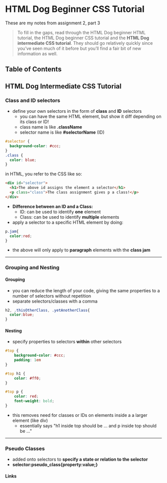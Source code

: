 # HTML Dog Beginner CSS Tutorial
These are my notes from assignment 2, part 3
>To fill in the gaps, read through the HTML Dog beginner HTML tutorial, the HTML Dog beginner CSS tutorial and the **HTML Dog intermediate CSS tutorial**. They should go relatively quickly since you’ve seen much of it before but you’ll find a fair bit of new information as well.
## Table of Contents

## HTML Dog Intermediate CSS Tutorial

### Class and ID selectors
* define your own selectors in the form of **class** and **ID** selectors
  * you can have the same HTML element, but show it diff depending on its class or ID!
  * class name is like **.className**
  * selector name is like **#selectorName** (ID)
```CSS
#selector {
  background-color: #ccc;
}
.class {
  color: blue;
}
```
in HTML, you refer to the CSS like so:
```HTML
<div id="selector">
  <h1>The above id assigns the element a selector</h1>
  <p class="class">The class assignment gives p a class!</p>
</div>
```
* **Difference between an ID and a Class:**
  * ID: can be used to identify **one** element
  * Class: can be used to identify **multiple** elements
* apply a selector to a specific HTML element by doing:
```CSS
p.jam{
  color:red;
}
```
* the above will only apply to **paragraph** elements with the **class jam**
---
### Grouping and Nesting
#### Grouping
* you can reduce the length of your code, giving the same properties to a number of selectors without repetition
* separate selectors/classes with a comma
```CSS
h2, .thisOtherClass, .yetAnotherClass{
  color:blue;
}
```
#### Nesting
* specify properties to selectors **within** other selectors
```CSS
#top {
    background-color: #ccc;
    padding: 1em
}

#top h1 {
    color: #ff0;
}

#top p {
    color: red;
    font-weight: bold;
}
```
* this removes need for classes or IDs on elements inside a a larger element (like div)
  * essentially says "h1 inside top should be ... and p inside top should be ..."
---
### Pseudo Classes
* added onto selectors to **specify a state or relation to the selector**
* **selector:pseudo_class{property:value;}**
#### Links
